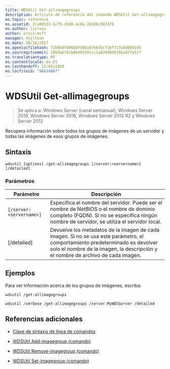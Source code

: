 ```yaml
---
title: WDSUtil Get-allimagegroups
description: Artículo de referencia del comando WDSUtil Get-allimagegroups, que recupera información sobre todos los grupos de imágenes de un servidor y todas las imágenes de esos grupos de imágenes.
ms.topic: reference
ms.assetid: 2ca06533-bcf5-4590-ac8e-263d6c9874f8
ms.author: lizross
author: eross-msft
manager: mtillman
ms.date: 10/16/2017
ms.openlocfilehash: 7209b0f806b0fd86167e8fbcf36f717a0d069195
ms.sourcegitcommit: 28b5ab74cb0b40539ccc1a83998d6391e87fe51f
ms.translationtype: MT
ms.contentlocale: es-ES
ms.lasthandoff: 12/05/2020
ms.locfileid: "96614867"
---
```

# <a name="wdsutil-get-allimagegroups"></a>WDSUtil Get-allimagegroups

> Se aplica a: Windows Server (canal semianual), Windows Server 2019, Windows Server 2016, Windows Server 2012 R2 y Windows Server 2012

Recupera información sobre todos los grupos de imágenes de un servidor y todas las imágenes de esos grupos de imágenes.

## <a name="syntax"></a>Sintaxis

```
wdsutil [options] /get-allimagegroups [/server:<servername>] [/detailed]
```

### <a name="parameters"></a>Parámetros

| Parámetro | Descripción |
|--|--|
| `[/server:<servername>]` | Especifica el nombre del servidor. Puede ser el nombre de NetBIOS o el nombre de dominio completo (FQDN). Si no se especifica ningún nombre de servidor, se utiliza el servidor local. |
| [/detailed] | Devuelve los metadatos de la imagen de cada imagen. Si no se usa este parámetro, el comportamiento predeterminado es devolver solo el nombre de la imagen, la descripción y el nombre de archivo de cada imagen. |

## <a name="examples"></a>Ejemplos

Para ver información acerca de los grupos de imágenes, escriba:

```
wdsutil /get-allimagegroups
```

```
wdsutil /verbose /get-allimagegroups /server:MyWDSServer /detailed
```

## <a name="additional-references"></a>Referencias adicionales

- [Clave de sintaxis de línea de comandos](command-line-syntax-key.md)

- [WDSUtil Add-imagegroup (comando)](wdsutil-add-imagegroup.md)

- [WDSUtil Remove-imagegroup (comando)](wdsutil-remove-imagegroup.md)

- [WDSUtil Set-imagegroup (comando)](wdsutil-set-imagegroup.md)

